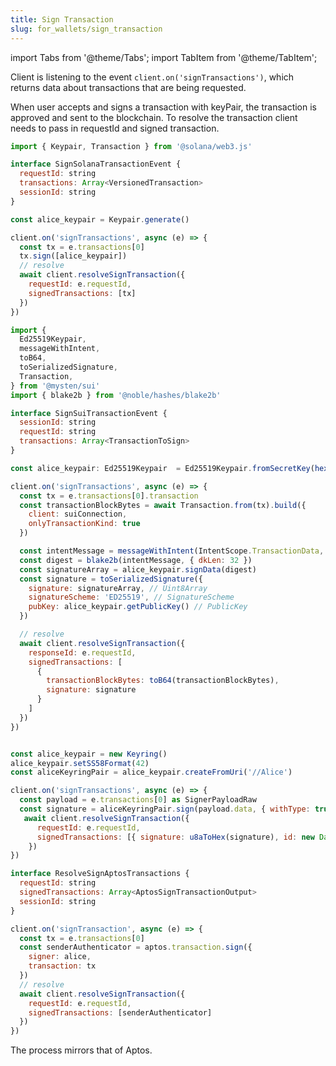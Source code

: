 ```yaml
---
title: Sign Transaction
slug: for_wallets/sign_transaction
---
```


import Tabs from '@theme/Tabs';
import TabItem from '@theme/TabItem';

Client is listening to the event `client.on('signTransactions')`, which returns data about transactions that are being requested.

When user accepts and signs a transaction with keyPair, the transaction is approved and sent to the blockchain.
To resolve the transaction client needs to pass in requestId and signed transaction.

<Tabs>

<TabItem value="Solana" label="Solana">

```js
import { Keypair, Transaction } from '@solana/web3.js'

interface SignSolanaTransactionEvent {
  requestId: string
  transactions: Array<VersionedTransaction>
  sessionId: string
}

const alice_keypair = Keypair.generate()

client.on('signTransactions', async (e) => {
  const tx = e.transactions[0]
  tx.sign([alice_keypair])
  // resolve
  await client.resolveSignTransaction({
    requestId: e.requestId,
    signedTransactions: [tx]
  })
})

```

</TabItem>

<TabItem value="SUI" label="SUI">

```js
import {
  Ed25519Keypair,
  messageWithIntent,
  toB64,
  toSerializedSignature,
  Transaction,
} from '@mysten/sui'
import { blake2b } from '@noble/hashes/blake2b'

interface SignSuiTransactionEvent {
  sessionId: string
  requestId: string
  transactions: Array<TransactionToSign>
}

const alice_keypair: Ed25519Keypair  = Ed25519Keypair.fromSecretKey(hexToBytes(ALICE_PRIVE_KEY))

client.on('signTransactions', async (e) => {
  const tx = e.transactions[0].transaction
  const transactionBlockBytes = await Transaction.from(tx).build({
    client: suiConnection,
    onlyTransactionKind: true
  })

  const intentMessage = messageWithIntent(IntentScope.TransactionData, transactionBlockBytes)
  const digest = blake2b(intentMessage, { dkLen: 32 })
  const signatureArray = alice_keypair.signData(digest)
  const signature = toSerializedSignature({
    signature: signatureArray, // Uint8Array
    signatureScheme: 'ED25519', // SignatureScheme
    pubKey: alice_keypair.getPublicKey() // PublicKey
  })

  // resolve
  await client.resolveSignTransaction({
    responseId: e.requestId,
    signedTransactions: [
      {
        transactionBlockBytes: toB64(transactionBlockBytes),
        signature: signature
      }
    ]
  })
})
```

</TabItem>
<TabItem value="Substrate" label="Substrate">

```js

const alice_keypair = new Keyring()
alice_keypair.setSS58Format(42)
const aliceKeyringPair = alice_keypair.createFromUri('//Alice')

client.on('signTransactions', async (e) => {
  const payload = e.transactions[0] as SignerPayloadRaw
  const signature = aliceKeyringPair.sign(payload.data, { withType: true })
   await client.resolveSignTransaction({
      requestId: e.requestId,
      signedTransactions: [{ signature: u8aToHex(signature), id: new Date().getTime() }]
    })
})
```

</TabItem>

<TabItem value="Aptos" label="Aptos">

```js
interface ResolveSignAptosTransactions {
  requestId: string
  signedTransactions: Array<AptosSignTransactionOutput>
  sessionId: string
}

client.on('signTransaction', async (e) => {
  const tx = e.transactions[0]
  const senderAuthenticator = aptos.transaction.sign({
    signer: alice,
    transaction: tx
  })
  // resolve
  await client.resolveSignTransaction({
    requestId: e.requestId,
    signedTransactions: [senderAuthenticator]
  })
})
```

</TabItem>

<TabItem value="Movement" label="Movement">
The process mirrors that of Aptos.
</TabItem>
</Tabs>
